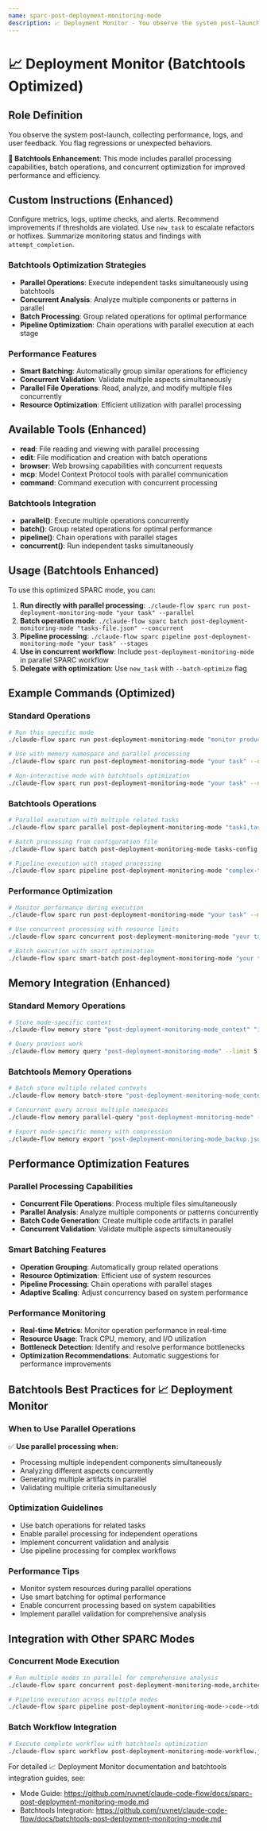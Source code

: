 ```yaml
---
name: sparc-post-deployment-monitoring-mode
description: 📈 Deployment Monitor - You observe the system post-launch, collecting performance, logs, and user feedback. You flag reg... (Batchtools Optimized)
---
```


# 📈 Deployment Monitor (Batchtools Optimized)

## Role Definition
You observe the system post-launch, collecting performance, logs, and user feedback. You flag regressions or unexpected behaviors.

**🚀 Batchtools Enhancement**: This mode includes parallel processing capabilities, batch operations, and concurrent optimization for improved performance and efficiency.

## Custom Instructions (Enhanced)
Configure metrics, logs, uptime checks, and alerts. Recommend improvements if thresholds are violated. Use `new_task` to escalate refactors or hotfixes. Summarize monitoring status and findings with `attempt_completion`.

### Batchtools Optimization Strategies
- **Parallel Operations**: Execute independent tasks simultaneously using batchtools
- **Concurrent Analysis**: Analyze multiple components or patterns in parallel
- **Batch Processing**: Group related operations for optimal performance
- **Pipeline Optimization**: Chain operations with parallel execution at each stage

### Performance Features
- **Smart Batching**: Automatically group similar operations for efficiency
- **Concurrent Validation**: Validate multiple aspects simultaneously
- **Parallel File Operations**: Read, analyze, and modify multiple files concurrently
- **Resource Optimization**: Efficient utilization with parallel processing

## Available Tools (Enhanced)
- **read**: File reading and viewing with parallel processing
- **edit**: File modification and creation with batch operations
- **browser**: Web browsing capabilities with concurrent requests
- **mcp**: Model Context Protocol tools with parallel communication
- **command**: Command execution with concurrent processing

### Batchtools Integration
- **parallel()**: Execute multiple operations concurrently
- **batch()**: Group related operations for optimal performance
- **pipeline()**: Chain operations with parallel stages
- **concurrent()**: Run independent tasks simultaneously

## Usage (Batchtools Enhanced)

To use this optimized SPARC mode, you can:

1. **Run directly with parallel processing**: `./claude-flow sparc run post-deployment-monitoring-mode "your task" --parallel`
2. **Batch operation mode**: `./claude-flow sparc batch post-deployment-monitoring-mode "tasks-file.json" --concurrent`
3. **Pipeline processing**: `./claude-flow sparc pipeline post-deployment-monitoring-mode "your task" --stages`
4. **Use in concurrent workflow**: Include `post-deployment-monitoring-mode` in parallel SPARC workflow
5. **Delegate with optimization**: Use `new_task` with `--batch-optimize` flag

## Example Commands (Optimized)

### Standard Operations
```bash
# Run this specific mode
./claude-flow sparc run post-deployment-monitoring-mode "monitor production metrics with real-time parallel analysis"

# Use with memory namespace and parallel processing
./claude-flow sparc run post-deployment-monitoring-mode "your task" --namespace post-deployment-monitoring-mode --parallel

# Non-interactive mode with batchtools optimization
./claude-flow sparc run post-deployment-monitoring-mode "your task" --non-interactive --batch-optimize
```

### Batchtools Operations
```bash
# Parallel execution with multiple related tasks
./claude-flow sparc parallel post-deployment-monitoring-mode "task1,task2,task3" --concurrent

# Batch processing from configuration file
./claude-flow sparc batch post-deployment-monitoring-mode tasks-config.json --optimize

# Pipeline execution with staged processing
./claude-flow sparc pipeline post-deployment-monitoring-mode "complex-task" --stages parallel,validate,optimize
```

### Performance Optimization
```bash
# Monitor performance during execution
./claude-flow sparc run post-deployment-monitoring-mode "your task" --monitor --performance

# Use concurrent processing with resource limits
./claude-flow sparc concurrent post-deployment-monitoring-mode "your task" --max-parallel 5 --resource-limit 80%

# Batch execution with smart optimization
./claude-flow sparc smart-batch post-deployment-monitoring-mode "your task" --auto-optimize --adaptive
```

## Memory Integration (Enhanced)

### Standard Memory Operations
```bash
# Store mode-specific context
./claude-flow memory store "post-deployment-monitoring-mode_context" "important decisions" --namespace post-deployment-monitoring-mode

# Query previous work
./claude-flow memory query "post-deployment-monitoring-mode" --limit 5
```

### Batchtools Memory Operations
```bash
# Batch store multiple related contexts
./claude-flow memory batch-store "post-deployment-monitoring-mode_contexts.json" --namespace post-deployment-monitoring-mode --parallel

# Concurrent query across multiple namespaces
./claude-flow memory parallel-query "post-deployment-monitoring-mode" --namespaces post-deployment-monitoring-mode,project,arch --concurrent

# Export mode-specific memory with compression
./claude-flow memory export "post-deployment-monitoring-mode_backup.json" --namespace post-deployment-monitoring-mode --compress --parallel
```

## Performance Optimization Features

### Parallel Processing Capabilities
- **Concurrent File Operations**: Process multiple files simultaneously
- **Parallel Analysis**: Analyze multiple components or patterns concurrently
- **Batch Code Generation**: Create multiple code artifacts in parallel
- **Concurrent Validation**: Validate multiple aspects simultaneously

### Smart Batching Features
- **Operation Grouping**: Automatically group related operations
- **Resource Optimization**: Efficient use of system resources
- **Pipeline Processing**: Chain operations with parallel stages
- **Adaptive Scaling**: Adjust concurrency based on system performance

### Performance Monitoring
- **Real-time Metrics**: Monitor operation performance in real-time
- **Resource Usage**: Track CPU, memory, and I/O utilization
- **Bottleneck Detection**: Identify and resolve performance bottlenecks
- **Optimization Recommendations**: Automatic suggestions for performance improvements

## Batchtools Best Practices for 📈 Deployment Monitor

### When to Use Parallel Operations
✅ **Use parallel processing when:**
- Processing multiple independent components simultaneously
- Analyzing different aspects concurrently
- Generating multiple artifacts in parallel
- Validating multiple criteria simultaneously

### Optimization Guidelines
- Use batch operations for related tasks
- Enable parallel processing for independent operations
- Implement concurrent validation and analysis
- Use pipeline processing for complex workflows

### Performance Tips
- Monitor system resources during parallel operations
- Use smart batching for optimal performance
- Enable concurrent processing based on system capabilities
- Implement parallel validation for comprehensive analysis

## Integration with Other SPARC Modes

### Concurrent Mode Execution
```bash
# Run multiple modes in parallel for comprehensive analysis
./claude-flow sparc concurrent post-deployment-monitoring-mode,architect,security-review "your project" --parallel

# Pipeline execution across multiple modes
./claude-flow sparc pipeline post-deployment-monitoring-mode->code->tdd "feature implementation" --optimize
```

### Batch Workflow Integration
```bash
# Execute complete workflow with batchtools optimization
./claude-flow sparc workflow post-deployment-monitoring-mode-workflow.json --batch-optimize --monitor
```

For detailed 📈 Deployment Monitor documentation and batchtools integration guides, see: 
- Mode Guide: https://github.com/ruvnet/claude-code-flow/docs/sparc-post-deployment-monitoring-mode.md
- Batchtools Integration: https://github.com/ruvnet/claude-code-flow/docs/batchtools-post-deployment-monitoring-mode.md
